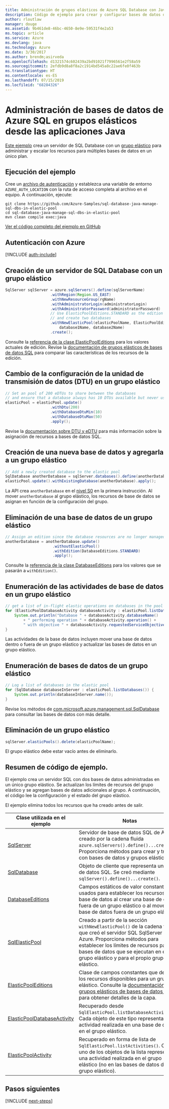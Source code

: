 ```yaml
---
title: Administración de grupos elásticos de Azure SQL Database con Java | Microsoft Docs
description: Código de ejemplo para crear y configurar bases de datos de Azure SQL mediante el SDK de Azure para Java
author: rloutlaw
manager: douge
ms.assetid: 9b461de8-46bc-4650-8e9e-59531f4e2a53
ms.topic: article
ms.service: Azure
ms.devlang: java
ms.technology: Azure
ms.date: 3/30/2017
ms.author: brendm;asirveda
ms.openlocfilehash: d1321574c602439a2bd91021f7996561e2f58a59
ms.sourcegitcommit: 2efdb9d8a8f8a2c1914bd545a8c22ae6fe0f463b
ms.translationtype: HT
ms.contentlocale: es-ES
ms.lasthandoff: 07/15/2019
ms.locfileid: "68284326"
---
```

# <a name="manage-azure-sql-databases-in-elastic-pools-from-your-java-applications"></a>Administración de bases de datos de Azure SQL en grupos elásticos desde las aplicaciones Java

[Este ejemplo](https://github.com/Azure-Samples/sql-database-java-manage-sql-dbs-in-elastic-pool) crea un servidor de SQL Database con un [grupo elástico](https://docs.microsoft.com/azure/sql-database/sql-database-elastic-pool) para administrar y escalar los recursos para múltiples bases de datos en un único plan.

## <a name="run-the-sample"></a>Ejecución del ejemplo

Cree un [archivo de autenticación](https://github.com/Azure/azure-sdk-for-java/blob/master/AUTH.md) y establezca una variable de entorno `AZURE_AUTH_LOCATION` con la ruta de acceso completa al archivo en el equipo. A continuación, ejecute:

```
git clone https://github.com/Azure-Samples/sql-database-java-manage-sql-dbs-in-elastic-pool
cd sql-database-java-manage-sql-dbs-in-elastic-pool
mvn clean compile exec:java
```

[Ver el código completo del ejemplo en GitHub](https://github.com/Azure-Samples/sql-database-java-manage-sql-dbs-in-elastic-pool)

## <a name="authenticate-with-azure"></a>Autenticación con Azure

[!INCLUDE [auth-include](includes/java-auth-include.md)]

## <a name="create-a-sql-database-server-with-an-elastic-pool"></a>Creación de un servidor de SQL Database con un grupo elástico

```java
SqlServer sqlServer = azure.sqlServers().define(sqlServerName)
                    .withRegion(Region.US_EAST)
                    .withNewResourceGroup(rgName)
                    .withAdministratorLogin(administratorLogin)
                    .withAdministratorPassword(administratorPassword)
                    // Use ElasticPoolEditions.STANDARD as the edition
                    // and create two databases
                    .withNewElasticPool(elasticPoolName, ElasticPoolEditions.STANDARD, 
                        database1Name, database2Name)
                    .create();
```

Consulte la [referencia de la clase ElasticPoolEditions](https://docs.microsoft.com/java/api/com.microsoft.azure.management.sql._elastic_pool_editions) para los valores actuales de edición. Revise la [documentación de grupos elásticos de bases de datos SQL](https://docs.microsoft.com/azure/sql-database/sql-database-elastic-pool) para comparar las características de los recursos de la edición. 

## <a name="change-database-transaction-unit-dtu-settings-in-an-elastic-pool"></a>Cambio de la configuración de la unidad de transmisión de datos (DTU) en un grupo elástico

```java
// Set an pool of 200 eDTUs to share between the databases
// and ensure that a database always has 10 DTUs available but never uses more than 50
elasticPool = elasticPool.update()
                    .withDtu(200)
                    .withDatabaseDtuMin(10)
                    .withDatabaseDtuMax(50)
                    .apply();
```

Revise la [documentación sobre DTU y eDTU](https://docs.microsoft.com/azure/sql-database/sql-database-what-is-a-dtu) para más información sobre la asignación de recursos a bases de datos SQL.

## <a name="create-a-new-database-and-add-it-to-an-elastic-pool"></a>Creación de una nueva base de datos y agregarla a un grupo elástico

```java
// Add a newly created database to the elastic pool
SqlDatabase anotherDatabase = sqlServer.databases().define(anotherDatabaseName).create();
elasticPool.update().withExistingDatabase(anotherDatabase).apply();            
```

La API crea `anotherDatabase` en el [nivel S0](https://docs.microsoft.com/azure/sql-database/sql-database-service-tiers) en la primera instrucción. Al mover `anotherDatabase` al grupo elástico, los recursos de base de datos se asignan en función de la configuración del grupo.

## <a name="remove-a-database-from-an-elastic-pool"></a>Eliminación de una base de datos de un grupo elástico
```java
// Assign an edition since the database resources are no longer managed in the pool 
anotherDatabase = anotherDatabase.update()
                     .withoutElasticPool()
                     .withEdition(DatabaseEditions.STANDARD)
                     .apply();
```

Consulte la [referencia de la clase DatabaseEditions](https://docs.microsoft.com/java/api/com.microsoft.azure.management.sql._database_editions) para los valores que se pasarán a `withEdition()`.

## <a name="list-current-database-activities-in-an-elastic-pool"></a>Enumeración de las actividades de base de datos en un grupo elástico
```java
// get a list of in-flight elastic operations on databases in the pool and log them 
for (ElasticPoolDatabaseActivity databaseActivity : elasticPool.listDatabaseActivities()) {
    System.out.println("Database " + databaseActivity.databaseName() 
        + " performing operation " + databaseActivity.operation() + 
        " with objective " + databaseActivity.requestedServiceObjective());
}
```

Las actividades de la base de datos incluyen mover una base de datos dentro o fuera de un grupo elástico y actualizar las bases de datos en un grupo elástico.


## <a name="list-databases-in-an-elastic-pool"></a>Enumeración de bases de datos de un grupo elástico
```java
// Log a list of databases in the elastic pool 
for (SqlDatabase databaseInServer : elasticPool.listDatabases()) {
    System.out.println(databaseInServer.name());
}
```

Revise los métodos de [com.microsoft.azure.management.sql.SqlDatabase](https://docs.microsoft.com/java/api/com.microsoft.azure.management.sql._sql_database) para consultar las bases de datos con más detalle.

## <a name="delete-an-elastic-pool"></a>Eliminación de un grupo elástico
```java
sqlServer.elasticPools().delete(elasticPoolName);
```

El grupo elástico debe estar vacío antes de eliminarlo.

## <a name="sample-code-summary"></a>Resumen de código de ejemplo.

El ejemplo crea un servidor SQL con dos bases de datos administradas en un único grupo elástico. Se actualizan los límites de recursos del grupo elástico y se agregan bases de datos adicionales al grupo. A continuación, el código lee la configuración y el estado del grupo elástico. 

El ejemplo elimina todos los recursos que ha creado antes de salir.

| Clase utilizada en el ejemplo | Notas |
|-------|-------|
| [SqlServer](https://docs.microsoft.com/java/api/com.microsoft.azure.management.sql._sql_server) | Servidor de base de datos SQL de Azure creado por la cadena fluida `azure.sqlServers().define()...create()`. Proporciona métodos para crear y trabajar con bases de datos y grupos elásticos. 
| [SqlDatabase](https://docs.microsoft.com/java/api/com.microsoft.azure.management.sql._sql_database) | Objeto de cliente que representa una base de datos SQL. Se creó mediante `sqlServer().define()...create()`. 
| [DatabaseEditions](https://docs.microsoft.com/java/api/com.microsoft.azure.management.sql._database_editions) | Campos estáticos de valor constante usados para establecer los recursos de base de datos al crear una base de datos fuera de un grupo elástico o al mover una base de datos fuera de un grupo elástico  
| [SqlElasticPool](https://docs.microsoft.com/java/api/com.microsoft.azure.management.sql._sql_elastic_pool) | Creado a partir de la sección `withNewElasticPool()` de la cadena fluida que creó el servidor SQL SqlServer en Azure. Proporciona métodos para establecer los límites de recursos para las bases de datos que se ejecutan en el grupo elástico y para el propio grupo elástico. 
| [ElasticPoolEditions](https://docs.microsoft.com/java/api/com.microsoft.azure.management.sql._elastic_pool_editions) | Clase de campos constantes que definen los recursos disponibles para un grupo elástico. Consulte la [documentación de grupos elásticos de bases de datos SQL](https://docs.microsoft.com/azure/sql-database/sql-database-elastic-pool) para obtener detalles de la capa. 
| [ElasticPoolDatabaseActivity](https://docs.microsoft.com/java/api/com.microsoft.azure.management.sql._elastic_pool_database_activity) | Recuperado desde `SqlElasticPool.listDatabaseActivities()`. Cada objeto de este tipo representa una actividad realizada en una base de datos en el grupo elástico.
| [ElasticPoolActivity](https://docs.microsoft.com/java/api/com.microsoft.azure.management.sql._elastic_pool_activity) | Recuperado en forma de lista de `SqlElasticPool.listActivities()`. Cada uno de los objetos de la lista representa una actividad realizada en el grupo elástico (no en las bases de datos del grupo elástico).

## <a name="next-steps"></a>Pasos siguientes

[!INCLUDE [next-steps](includes/java-next-steps.md)]